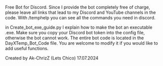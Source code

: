 Free Bot for Discord.
Since I provide the bot completely free of charge, please leave all links that lead to my Discord and YouTube channels in the code. 
With /temphelp you can see all the commands you need in discord.

in Create_bot_exe_guide.py I explain how to make the bot an executable .exe. Make sure you copy your Discord bot token into the config file, otherwise the bot cannot work.
The entire bot code is located in the DayXTemp_Bot_Code file. You are welcome to modify it if you would like to add useful functions.

Created by Ak-ChrizZ (Lets Chico) 17.07.2024
